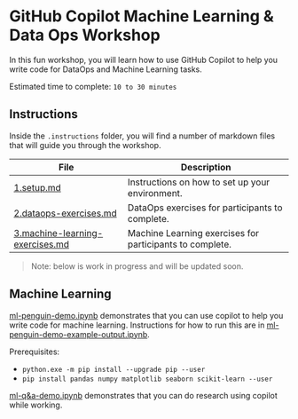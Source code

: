 # GitHub Copilot Machine Learning & Data Ops Workshop

In this fun workshop, you will learn how to use GitHub Copilot to help you write code for DataOps and Machine Learning tasks.

Estimated time to complete: `10 to 30 minutes`

## Instructions

Inside the `.instructions` folder, you will find a number of markdown files that will guide you through the workshop.

| File                                                                             | Description                                              |
| -------------------------------------------------------------------------------- | -------------------------------------------------------- |
| [1.setup.md](./.instructions/1.setup.md)                                         | Instructions on how to set up your environment.          |
| [2.dataops-exercises.md](./.instructions/2.dataops-exercises.md)                 | DataOps exercises for participants to complete.          |
| [3.machine-learning-exercises.md](.instructions/3.machine-learning-exercises.md) | Machine Learning exercises for participants to complete. |

> Note: below is work in progress and will be updated soon.

## Machine Learning

[ml-penguin-demo.ipynb](ml-penguin-demo.ipynb) demonstrates that you can use copilot to help you write code for machine learning. Instructions for how to run this are in [ml-penguin-demo-example-output.ipynb](ml-penguin-demo-example-output.ipynb).

Prerequisites:

- `python.exe -m pip install --upgrade pip --user`
- `pip install pandas numpy matplotlib seaborn scikit-learn --user`

[ml-q&a-demo.ipynb](ml-q&a-demo.ipynb) demonstrates that you can do research using copilot while working.
